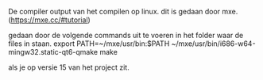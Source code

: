 De compiler output van het compilen op linux. dit is gedaan door mxe. (https://mxe.cc/#tutorial)

gedaan door de volgende commands uit te voeren in het folder waar de files in staan. export PATH=~/mxe/usr/bin:$PATH ~/mxe/usr/bin/i686-w64-mingw32.static-qt6-qmake make

als je op versie 15 van het project zit.
